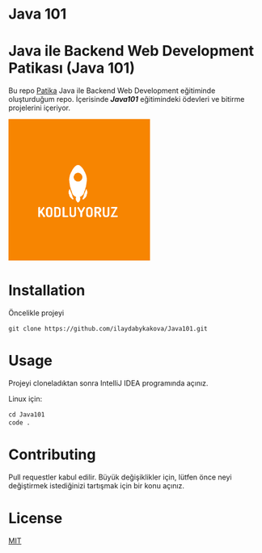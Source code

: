 # Java 101

# Java ile Backend Web Development Patikası (Java 101)

Bu repo [Patika](https://app.patika.dev/) Java ile Backend Web Development eğitiminde oluşturduğum repo. İçerisinde ***Java101*** eğitimindeki ödevleri ve bitirme projelerini içeriyor.

![Kodluyoruz logo](https://github.com/burakkosova/JavaBackendWebDevelopment/blob/main/figures/kodluyoruz.png)

# Installation

Öncelikle projeyi 

```
git clone https://github.com/ilaydabykakova/Java101.git
```

# Usage

Projeyi cloneladıktan sonra IntelliJ IDEA programında açınız.

Linux için:

```
cd Java101
code .
```

# Contributing

Pull requestler kabul edilir. Büyük değişiklikler için, lütfen önce neyi değiştirmek istediğinizi tartışmak için bir konu açınız.

# License

[MIT](https://choosealicense.com/licenses/mit/)